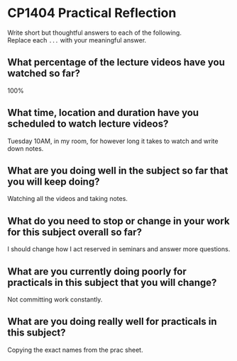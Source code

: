 # CP1404 Practical Reflection

Write short but thoughtful answers to each of the following.  
Replace each `...` with your meaningful answer.

## What percentage of the lecture videos have you watched so far?

100%

## What time, location and duration have you scheduled to watch lecture videos?

Tuesday 10AM, in my room, for however long it takes to watch and write down notes.

## What are you doing well in the subject so far that you will keep doing?

Watching all the videos and taking notes.

## What do you need to stop or change in your work for this subject overall so far?

I should change how I act reserved in seminars and answer more questions.

## What are you currently doing poorly for practicals in this subject that you will change?

Not committing work constantly.

## What are you doing really well for practicals in this subject?

Copying the exact names from the prac sheet.